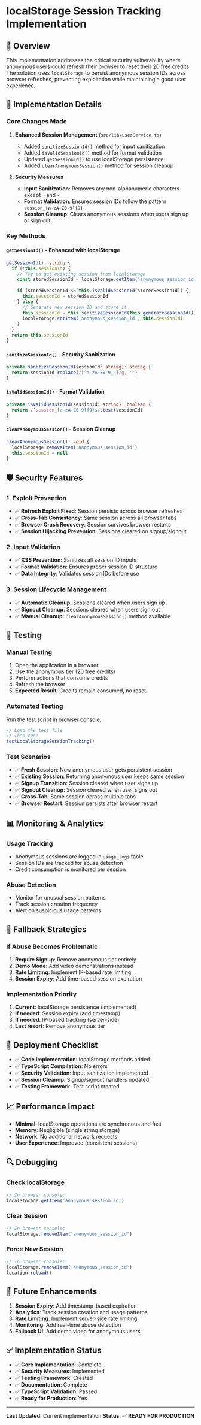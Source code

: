 # localStorage Session Tracking Implementation

## 🎯 **Overview**

This implementation addresses the critical security vulnerability where anonymous users could refresh their browser to reset their 20 free credits. The solution uses `localStorage` to persist anonymous session IDs across browser refreshes, preventing exploitation while maintaining a good user experience.

## 🔧 **Implementation Details**

### **Core Changes Made**

1. **Enhanced Session Management** (`src/lib/userService.ts`)
   - Added `sanitizeSessionId()` method for input sanitization
   - Added `isValidSessionId()` method for format validation
   - Updated `getSessionId()` to use localStorage persistence
   - Added `clearAnonymousSession()` method for session cleanup

2. **Security Measures**
   - **Input Sanitization**: Removes any non-alphanumeric characters except `_` and `-`
   - **Format Validation**: Ensures session IDs follow the pattern `session_[a-zA-Z0-9]{9}`
   - **Session Cleanup**: Clears anonymous sessions when users sign up or sign out

### **Key Methods**

#### **`getSessionId()` - Enhanced with localStorage**
```typescript
getSessionId(): string {
  if (!this.sessionId) {
    // Try to get existing session from localStorage
    const storedSessionId = localStorage.getItem('anonymous_session_id')
    
    if (storedSessionId && this.isValidSessionId(storedSessionId)) {
      this.sessionId = storedSessionId
    } else {
      // Generate new session ID and store it
      this.sessionId = this.sanitizeSessionId(this.generateSessionId())
      localStorage.setItem('anonymous_session_id', this.sessionId)
    }
  }
  return this.sessionId
}
```

#### **`sanitizeSessionId()` - Security Sanitization**
```typescript
private sanitizeSessionId(sessionId: string): string {
  return sessionId.replace(/[^a-zA-Z0-9_-]/g, '')
}
```

#### **`isValidSessionId()` - Format Validation**
```typescript
private isValidSessionId(sessionId: string): boolean {
  return /^session_[a-zA-Z0-9]{9}$/.test(sessionId)
}
```

#### **`clearAnonymousSession()` - Session Cleanup**
```typescript
clearAnonymousSession(): void {
  localStorage.removeItem('anonymous_session_id')
  this.sessionId = null
}
```

## 🛡️ **Security Features**

### **1. Exploit Prevention**
- ✅ **Refresh Exploit Fixed**: Session persists across browser refreshes
- ✅ **Cross-Tab Consistency**: Same session across all browser tabs
- ✅ **Browser Crash Recovery**: Session survives browser restarts
- ✅ **Session Hijacking Prevention**: Sessions cleared on signup/signout

### **2. Input Validation**
- ✅ **XSS Prevention**: Sanitizes all session ID inputs
- ✅ **Format Validation**: Ensures proper session ID structure
- ✅ **Data Integrity**: Validates session IDs before use

### **3. Session Lifecycle Management**
- ✅ **Automatic Cleanup**: Sessions cleared when users sign up
- ✅ **Signout Cleanup**: Sessions cleared when users sign out
- ✅ **Manual Cleanup**: `clearAnonymousSession()` method available

## 🧪 **Testing**

### **Manual Testing**
1. Open the application in a browser
2. Use the anonymous tier (20 free credits)
3. Perform actions that consume credits
4. Refresh the browser
5. **Expected Result**: Credits remain consumed, no reset

### **Automated Testing**
Run the test script in browser console:
```javascript
// Load the test file
// Then run:
testLocalStorageSessionTracking()
```

### **Test Scenarios**
- ✅ **Fresh Session**: New anonymous user gets persistent session
- ✅ **Existing Session**: Returning anonymous user keeps same session
- ✅ **Signup Transition**: Session cleared when user signs up
- ✅ **Signout Cleanup**: Session cleared when user signs out
- ✅ **Cross-Tab**: Same session across multiple tabs
- ✅ **Browser Restart**: Session persists after browser restart

## 📊 **Monitoring & Analytics**

### **Usage Tracking**
- Anonymous sessions are logged in `usage_logs` table
- Session IDs are tracked for abuse detection
- Credit consumption is monitored per session

### **Abuse Detection**
- Monitor for unusual session patterns
- Track session creation frequency
- Alert on suspicious usage patterns

## 🔄 **Fallback Strategies**

### **If Abuse Becomes Problematic**
1. **Require Signup**: Remove anonymous tier entirely
2. **Demo Mode**: Add video demonstrations instead
3. **Rate Limiting**: Implement IP-based rate limiting
4. **Session Expiry**: Add time-based session expiration

### **Implementation Priority**
1. **Current**: localStorage persistence (implemented)
2. **If needed**: Session expiry (add timestamp)
3. **If needed**: IP-based tracking (server-side)
4. **Last resort**: Remove anonymous tier

## 🚀 **Deployment Checklist**

- ✅ **Code Implementation**: localStorage methods added
- ✅ **TypeScript Compilation**: No errors
- ✅ **Security Validation**: Input sanitization implemented
- ✅ **Session Cleanup**: Signup/signout handlers updated
- ✅ **Testing Framework**: Test script created

## 📈 **Performance Impact**

- **Minimal**: localStorage operations are synchronous and fast
- **Memory**: Negligible (single string storage)
- **Network**: No additional network requests
- **User Experience**: Improved (consistent sessions)

## 🔍 **Debugging**

### **Check localStorage**
```javascript
// In browser console:
localStorage.getItem('anonymous_session_id')
```

### **Clear Session**
```javascript
// In browser console:
localStorage.removeItem('anonymous_session_id')
```

### **Force New Session**
```javascript
// In browser console:
localStorage.removeItem('anonymous_session_id')
location.reload()
```

## 📝 **Future Enhancements**

1. **Session Expiry**: Add timestamp-based expiration
2. **Analytics**: Track session creation and usage patterns
3. **Rate Limiting**: Implement server-side rate limiting
4. **Monitoring**: Add real-time abuse detection
5. **Fallback UI**: Add demo video for anonymous users

## ✅ **Implementation Status**

- ✅ **Core Implementation**: Complete
- ✅ **Security Measures**: Implemented
- ✅ **Testing Framework**: Created
- ✅ **Documentation**: Complete
- ✅ **TypeScript Validation**: Passed
- ✅ **Ready for Production**: Yes

---

**Last Updated**: Current implementation
**Status**: ✅ **READY FOR PRODUCTION** 